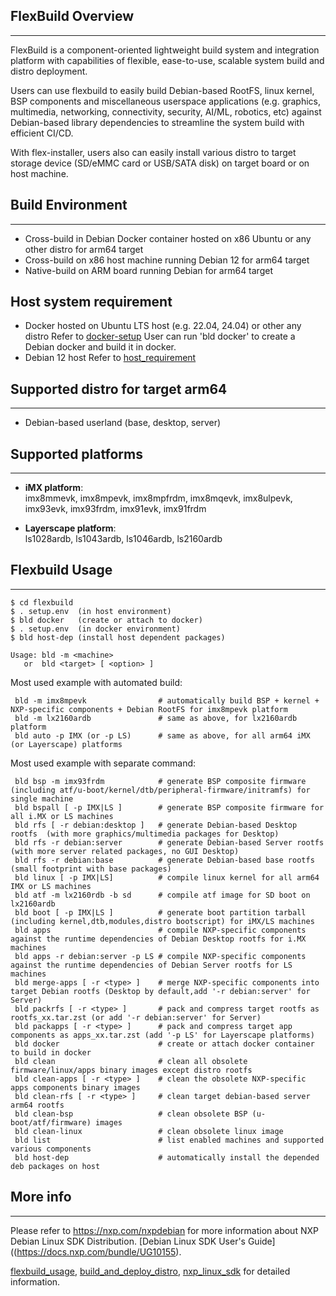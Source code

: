 ## FlexBuild Overview
---------------------
FlexBuild is a component-oriented lightweight build system and integration platform with
capabilities of flexible, ease-to-use, scalable system build and distro deployment.

Users can use flexbuild to easily build Debian-based RootFS, linux kernel, BSP
components and miscellaneous userspace applications (e.g. graphics, multimedia,
networking, connectivity, security, AI/ML, robotics, etc) against Debian-based library
dependencies to streamline the system build with efficient CI/CD.

With flex-installer, users also can easily install various distro to target storage
device (SD/eMMC card or USB/SATA disk) on target board or on host machine.


## Build Environment
--------------------
- Cross-build in Debian Docker container hosted on x86 Ubuntu or any other distro for arm64 target
- Cross-build on x86 host machine running Debian 12 for arm64 target
- Native-build on ARM board running Debian for arm64 target

## Host system requirement
- Docker hosted on Ubuntu LTS host (e.g. 22.04, 24.04) or other any distro
  Refer to [docker-setup](docs/FAQ-docker-setup.md)
  User can run 'bld docker' to create a Debian docker and build it in docker.
- Debian 12 host
  Refer to [host_requirement](docs/host_requirement.md)


## Supported distro for target arm64
------------------------------------------
- Debian-based userland    (base, desktop, server)


## Supported platforms
----------------------
- __iMX platform__:  
imx8mmevk, imx8mpevk, imx8mpfrdm, imx8mqevk, imx8ulpevk, imx93evk, imx93frdm, imx91evk, imx91frdm

- __Layerscape platform__:  
ls1028ardb, ls1043ardb, ls1046ardb, ls2160ardb


## Flexbuild Usage
------------------

```
$ cd flexbuild
$ . setup.env  (in host environment)
$ bld docker   (create or attach to docker)
$ . setup.env  (in docker environment)
$ bld host-dep (install host dependent packages)

Usage: bld -m <machine>
   or  bld <target> [ <option> ]
```

Most used example with automated build:
```
 bld -m imx8mpevk                # automatically build BSP + kernel + NXP-specific components + Debian RootFS for imx8mpevk platform
 bld -m lx2160ardb               # same as above, for lx2160ardb platform
 bld auto -p IMX (or -p LS)      # same as above, for all arm64 iMX (or Layerscape) platforms
```

Most used example with separate command:
```
 bld bsp -m imx93frdm            # generate BSP composite firmware (including atf/u-boot/kernel/dtb/peripheral-firmware/initramfs) for single machine
 bld bspall [ -p IMX|LS ]        # generate BSP composite firmware for all i.MX or LS machines
 bld rfs [ -r debian:desktop ]   # generate Debian-based Desktop rootfs  (with more graphics/multimedia packages for Desktop)
 bld rfs -r debian:server        # generate Debian-based Server rootfs   (with more server related packages, no GUI Desktop)
 bld rfs -r debian:base          # generate Debian-based base rootfs     (small footprint with base packages)
 bld linux [ -p IMX|LS]          # compile linux kernel for all arm64 IMX or LS machines
 bld atf -m lx2160rdb -b sd      # compile atf image for SD boot on lx2160ardb
 bld boot [ -p IMX|LS ]          # generate boot partition tarball (including kernel,dtb,modules,distro bootscript) for iMX/LS machines
 bld apps                        # compile NXP-specific components against the runtime dependencies of Debian Desktop rootfs for i.MX machines
 bld apps -r debian:server -p LS # compile NXP-specific components against the runtime dependencies of Debian Server rootfs for LS machines
 bld merge-apps [ -r <type> ]    # merge NXP-specific components into target Debian rootfs (Desktop by default,add '-r debian:server' for Server)
 bld packrfs [ -r <type> ]       # pack and compress target rootfs as rootfs_xx.tar.zst (or add '-r debian:server' for Server)
 bld packapps [ -r <type> ]      # pack and compress target app components as apps_xx.tar.zst (add '-p LS' for Layerscape platforms)
 bld docker                      # create or attach docker container to build in docker
 bld clean                       # clean all obsolete firmware/linux/apps binary images except distro rootfs
 bld clean-apps [ -r <type> ]    # clean the obsolete NXP-specific apps components binary images
 bld clean-rfs [ -r <type> ]     # clean target debian-based server arm64 rootfs
 bld clean-bsp                   # clean obsolete BSP (u-boot/atf/firmware) images
 bld clean-linux                 # clean obsolete linux image
 bld list                        # list enabled machines and supported various components
 bld host-dep                    # automatically install the depended deb packages on host
```

## More info
------------
Please refer to https://nxp.com/nxpdebian for more information about NXP Debian Linux SDK Distribution.
[Debian Linux SDK User's Guide]((https://docs.nxp.com/bundle/UG10155).

[flexbuild_usage](docs/flexbuild_usage.md), [build_and_deploy_distro](docs/build_and_deploy_distro.md), [nxp_linux_sdk](docs/nxp_linux_sdk.md) for detailed information.
